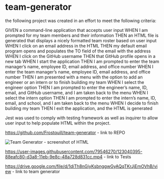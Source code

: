 
# team-generator

the following project was created in an effort to meet the following criteria:

GIVEN a command-line application that accepts user input
WHEN I am prompted for my team members and their information
THEN an HTML file is generated that displays a nicely formatted team roster based on user input
WHEN I click on an email address in the HTML
THEN my default email program opens and populates the TO field of the email with the address
WHEN I click on the GitHub username
THEN that GitHub profile opens in a new tab
WHEN I start the application
THEN I am prompted to enter the team manager’s name, employee ID, email address, and office number
WHEN I enter the team manager’s name, employee ID, email address, and office number
THEN I am presented with a menu with the option to add an engineer or an intern or to finish building my team
WHEN I select the engineer option
THEN I am prompted to enter the engineer’s name, ID, email, and GitHub username, and I am taken back to the menu
WHEN I select the intern option
THEN I am prompted to enter the intern’s name, ID, email, and school, and I am taken back to the menu
WHEN I decide to finish building my team
THEN I exit the application, and the HTML is generated

Jest was used to comply with testing framework as well as inquirer to allow user input to help populate HTML within the project. 

https://github.com/Frostquill/team-generator - link to REPO 

![Team Generator](https://user-images.githubusercontent.com/79546270/123040349-796bb380-d3a8-11eb-9728-485c4b4fb5ff.JPG) - screenshot of HTML 



https://user-images.githubusercontent.com/79546270/123040395-88eafc80-d3a8-11eb-9e8c-48a728d831cc.mp4 - link to Tests

https://drive.google.com/file/d/1diTh8nGiyKsbnggwGyAQqTKrJjEmOVhB/view - link to team generator

